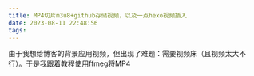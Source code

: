 ```yaml
---
title: MP4切片m3u8+github存储视频，以及一点hexo视频插入
date: 2023-08-11 22:48:56
tags:
---
```

由于我想给博客的背景应用视频，但出现了难题：需要视频床（且视频太大不行）。于是我跟着教程使用ffmeg将MP4